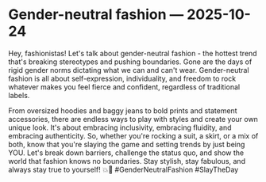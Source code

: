 # Gender-neutral fashion — 2025-10-24

Hey, fashionistas! Let's talk about gender-neutral fashion - the hottest trend that's breaking stereotypes and pushing boundaries. Gone are the days of rigid gender norms dictating what we can and can't wear. Gender-neutral fashion is all about self-expression, individuality, and freedom to rock whatever makes you feel fierce and confident, regardless of traditional labels. 

From oversized hoodies and baggy jeans to bold prints and statement accessories, there are endless ways to play with styles and create your own unique look. It's about embracing inclusivity, embracing fluidity, and embracing authenticity. So, whether you're rocking a suit, a skirt, or a mix of both, know that you're slaying the game and setting trends by just being YOU. Let's break down barriers, challenge the status quo, and show the world that fashion knows no boundaries. Stay stylish, stay fabulous, and always stay true to yourself! 💥🌈 #GenderNeutralFashion #SlayTheDay